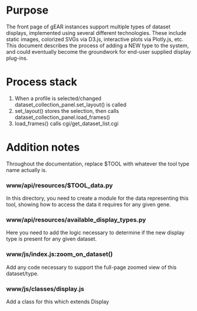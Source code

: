 # Purpose

The front page of gEAR instances support multiple types of dataset displays, implemented using several different technologies.  These include static images, colorized SVGs via D3.js, interactive plots via Plotly.js, etc.  This document describes the process of adding a NEW type to the system, and could eventually become the groundwork for end-user supplied display plug-ins.

# Process stack

1. When a profile is selected/changed dataset_collection_panel.set_layout() is called
2. set_layout() stores the selection, then calls dataset_collection_panel.load_frames()
3. load_frames() calls cgi/get_dataset_list.cgi

# Addition notes

Throughout the documentation, replace $TOOL with whatever the tool type name actually is.

### www/api/resources/$TOOL_data.py

In this directory, you need to create a module for the data representing this tool, showing how to access the data it requires for any given gene.

### www/api/resources/available_display_types.py

Here you need to add the logic necessary to determine if the new display type is present for any given dataset.

### www/js/index.js:zoom_on_dataset()

Add any code necessary to support the full-page zoomed view of this dataset/type.

### www/js/classes/display.js

Add a class for this which extends Display
